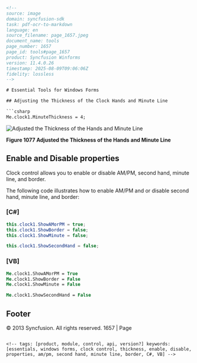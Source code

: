 ```html
<!-- 
source: image
domain: syncfusion-sdk
task: pdf-ocr-to-markdown
language: en
source_filename: page_1657.jpeg
document_name: tools
page_number: 1657
page_id: tools#page_1657
product: Syncfusion Winforms
version: 11.4.0.26
timestamp: 2025-08-09T09:06:06Z
fidelity: lossless
-->

# Essential Tools for Windows Forms

## Adjusting the Thickness of the Clock Hands and Minute Line

```csharp
Me.clock1.MinuteThickness = 4;
```

![Adjusted the Thickness of the Hands and Minute Line](image.png)

**Figure 1077 Adjusted the Thickness of the Hands and Minute Line**

## Enable and Disable properties

Clock control allows you to enable or disable AM/PM, second hand, minute line, and border.

The following code illustrates how to enable AM/PM and or disable second hand, minute line, and border:

### [C#]

```csharp
this.clock1.ShowAMorPM = true;
this.clock1.ShowBorder = false;
this.clock1.ShowMinute = false;

this.clock1.ShowSecondHand = false;
```

### [VB]

```vb
Me.clock1.ShowAMorPM = True
Me.clock1.ShowBorder = False
Me.clock1.ShowMinute = False

Me.clock1.ShowSecondHand = False
```

## Footer

© 2013 Syncfusion. All rights reserved. 1657 | Page
```

<!-- tags: [product, module, control, api, version?] keywords: [essentials, windows forms, clock control, thickness, enable, disable, properties, am/pm, second hand, minute line, border, C#, VB] -->
```